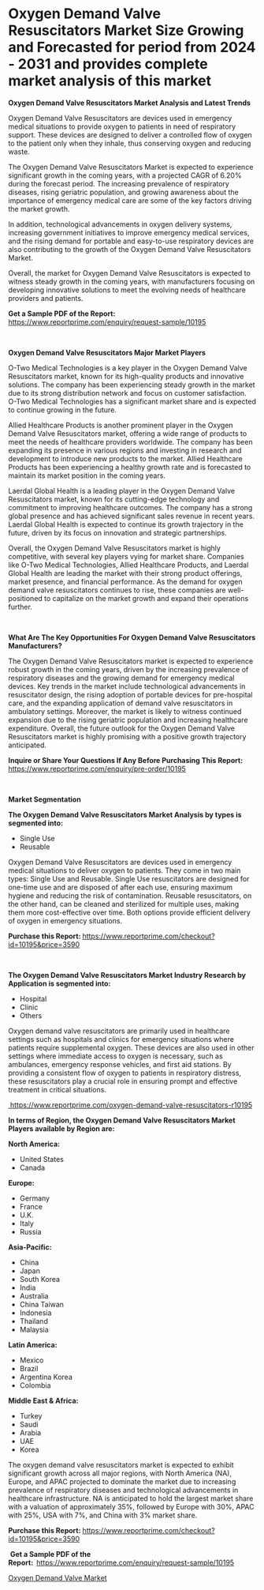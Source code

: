 <p><h1>Oxygen Demand Valve Resuscitators Market Size Growing and Forecasted for period from 2024 - 2031 and provides complete market analysis of this market</h1></p><p><strong>Oxygen Demand Valve Resuscitators Market Analysis and Latest Trends</strong></p>
<p><p>Oxygen Demand Valve Resuscitators are devices used in emergency medical situations to provide oxygen to patients in need of respiratory support. These devices are designed to deliver a controlled flow of oxygen to the patient only when they inhale, thus conserving oxygen and reducing waste.</p><p>The Oxygen Demand Valve Resuscitators Market is expected to experience significant growth in the coming years, with a projected CAGR of 6.20% during the forecast period. The increasing prevalence of respiratory diseases, rising geriatric population, and growing awareness about the importance of emergency medical care are some of the key factors driving the market growth.</p><p>In addition, technological advancements in oxygen delivery systems, increasing government initiatives to improve emergency medical services, and the rising demand for portable and easy-to-use respiratory devices are also contributing to the growth of the Oxygen Demand Valve Resuscitators Market.</p><p>Overall, the market for Oxygen Demand Valve Resuscitators is expected to witness steady growth in the coming years, with manufacturers focusing on developing innovative solutions to meet the evolving needs of healthcare providers and patients.</p></p>
<p><strong>Get a Sample PDF of the Report:&nbsp;</strong> <a href="https://www.reportprime.com/enquiry/request-sample/10195">https://www.reportprime.com/enquiry/request-sample/10195</a></p>
<p>&nbsp;</p>
<p><strong>Oxygen Demand Valve Resuscitators Major Market Players</strong></p>
<p><p>O-Two Medical Technologies is a key player in the Oxygen Demand Valve Resuscitators market, known for its high-quality products and innovative solutions. The company has been experiencing steady growth in the market due to its strong distribution network and focus on customer satisfaction. O-Two Medical Technologies has a significant market share and is expected to continue growing in the future.</p><p>Allied Healthcare Products is another prominent player in the Oxygen Demand Valve Resuscitators market, offering a wide range of products to meet the needs of healthcare providers worldwide. The company has been expanding its presence in various regions and investing in research and development to introduce new products to the market. Allied Healthcare Products has been experiencing a healthy growth rate and is forecasted to maintain its market position in the coming years.</p><p>Laerdal Global Health is a leading player in the Oxygen Demand Valve Resuscitators market, known for its cutting-edge technology and commitment to improving healthcare outcomes. The company has a strong global presence and has achieved significant sales revenue in recent years. Laerdal Global Health is expected to continue its growth trajectory in the future, driven by its focus on innovation and strategic partnerships.</p><p>Overall, the Oxygen Demand Valve Resuscitators market is highly competitive, with several key players vying for market share. Companies like O-Two Medical Technologies, Allied Healthcare Products, and Laerdal Global Health are leading the market with their strong product offerings, market presence, and financial performance. As the demand for oxygen demand valve resuscitators continues to rise, these companies are well-positioned to capitalize on the market growth and expand their operations further.</p></p>
<p>&nbsp;</p>
<p><strong>What Are The Key Opportunities For Oxygen Demand Valve Resuscitators Manufacturers?</strong></p>
<p><p>The Oxygen Demand Valve Resuscitators market is expected to experience robust growth in the coming years, driven by the increasing prevalence of respiratory diseases and the growing demand for emergency medical devices. Key trends in the market include technological advancements in resuscitator design, the rising adoption of portable devices for pre-hospital care, and the expanding application of demand valve resuscitators in ambulatory settings. Moreover, the market is likely to witness continued expansion due to the rising geriatric population and increasing healthcare expenditure. Overall, the future outlook for the Oxygen Demand Valve Resuscitators market is highly promising with a positive growth trajectory anticipated.</p></p>
<p><strong>Inquire or Share Your Questions If Any Before Purchasing This Report:</strong> <a href="https://www.reportprime.com/enquiry/pre-order/10195">https://www.reportprime.com/enquiry/pre-order/10195</a></p>
<p>&nbsp;</p>
<p><strong>Market Segmentation</strong></p>
<p><strong>The Oxygen Demand Valve Resuscitators Market Analysis by types is segmented into:</strong></p>
<p><ul><li>Single Use</li><li>Reusable</li></ul></p>
<p><p>Oxygen Demand Valve Resuscitators are devices used in emergency medical situations to deliver oxygen to patients. They come in two main types: Single Use and Reusable. Single Use resuscitators are designed for one-time use and are disposed of after each use, ensuring maximum hygiene and reducing the risk of contamination. Reusable resuscitators, on the other hand, can be cleaned and sterilized for multiple uses, making them more cost-effective over time. Both options provide efficient delivery of oxygen in emergency situations.</p></p>
<p><strong>Purchase this Report:&nbsp;</strong><a href="https://www.reportprime.com/checkout?id=10195&price=3590">https://www.reportprime.com/checkout?id=10195&price=3590</a></p>
<p>&nbsp;</p>
<p><strong>The Oxygen Demand Valve Resuscitators Market Industry Research by Application is segmented into:</strong></p>
<p><ul><li>Hospital</li><li>Clinic</li><li>Others</li></ul></p>
<p><p>Oxygen demand valve resuscitators are primarily used in healthcare settings such as hospitals and clinics for emergency situations where patients require supplemental oxygen. These devices are also used in other settings where immediate access to oxygen is necessary, such as ambulances, emergency response vehicles, and first aid stations. By providing a consistent flow of oxygen to patients in respiratory distress, these resuscitators play a crucial role in ensuring prompt and effective treatment in critical situations.</p></p>
<p><a href="https://www.reportprime.com/oxygen-demand-valve-resuscitators-r10195">&nbsp;https://www.reportprime.com/oxygen-demand-valve-resuscitators-r10195</a></p>
<p><strong>In terms of Region, the Oxygen Demand Valve Resuscitators Market Players available by Region are:</strong></p>
<p>
    <p> <strong> North America: </strong>
        <ul>
            <li>United States</li>
            <li>Canada</li>
        </ul>
        </p> 
    <p> <strong> Europe: </strong>
        <ul>
            <li>Germany</li>
            <li>France</li>
            <li>U.K.</li>
            <li>Italy</li>
            <li>Russia</li>
        </ul>
        </p> 
    <p> <strong> Asia-Pacific: </strong>
        <ul>
            <li>China</li>
            <li>Japan</li>
            <li>South Korea</li>
            <li>India</li>
            <li>Australia</li>
            <li>China Taiwan</li>
            <li>Indonesia</li>
            <li>Thailand</li>
            <li>Malaysia</li>
        </ul>
        </p> 
    <p> <strong> Latin America: </strong>
        <ul>
            <li>Mexico</li>
            <li>Brazil</li>
            <li>Argentina Korea</li>
            <li>Colombia</li>
        </ul>
        </p> 
    <p> <strong> Middle East & Africa: </strong>
        <ul>
            <li>Turkey</li>
            <li>Saudi</li>
            <li>Arabia</li>
            <li>UAE</li>
            <li>Korea</li>
        </ul>
    </p>
    </p>
<p><p>The oxygen demand valve resuscitators market is expected to exhibit significant growth across all major regions, with North America (NA), Europe, and APAC projected to dominate the market due to increasing prevalence of respiratory diseases and technological advancements in healthcare infrastructure. NA is anticipated to hold the largest market share with a valuation of approximately 35%, followed by Europe with 30%, APAC with 25%, USA with 7%, and China with 3% market share.</p></p>
<p><strong>Purchase this Report: </strong><a href="https://www.reportprime.com/checkout?id=10195&price=3590">https://www.reportprime.com/checkout?id=10195&price=3590</a></p>
<p>&nbsp;<strong>Get a Sample PDF of the Report:&nbsp;&nbsp;</strong><a href="https://www.reportprime.com/enquiry/request-sample/10195">https://www.reportprime.com/enquiry/request-sample/10195</a></p>
<p><strong></strong></p>
<p><p><a href="https://github.com/edytherolanlouisejk1miz0wig/Market-Research-Report-List-2/blob/main/oxygen-demand-valve-market.md">Oxygen Demand Valve Market</a></p></p>